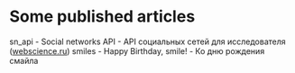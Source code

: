Some published articles
=======================

sn_api - Social networks API - API социальных сетей для исследователя ([webscience.ru](http://webscience.ru/details/eypiay-eypiay-kogo-hochesh-vybiray))
smiles - Happy Birthday, smile! - Ко дню рождения смайла
